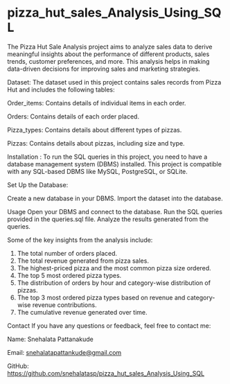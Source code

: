 # pizza_hut_sales_Analysis_Using_SQL
The Pizza Hut Sale Analysis project aims to analyze sales data to derive meaningful insights about the performance of different products, sales trends, customer preferences, and more. This analysis helps in making data-driven decisions for improving sales and marketing strategies.

Dataset:
The dataset used in this project contains sales records from Pizza Hut and includes the following tables:

Order_items: Contains details of individual items in each order.

Orders: Contains details of each order placed.

Pizza_types: Contains details about different types of pizzas.

Pizzas: Contains details about pizzas, including size and type.

Installation :
To run the SQL queries in this project, you need to have a database management system (DBMS) installed. 
This project is compatible with any SQL-based DBMS like MySQL, PostgreSQL, or SQLite.

Set Up the Database:

Create a new database in your DBMS.
Import the dataset into the database.

Usage
Open your DBMS and connect to the database.
Run the SQL queries provided in the queries.sql file.
Analyze the results generated from the queries.


Some of the key insights from the analysis include:
1. The total number of orders placed.
2. The total revenue generated from pizza sales.
3. The highest-priced pizza and the most common pizza size ordered.
4. The top 5 most ordered pizza types.
5. The distribution of orders by hour and category-wise distribution of pizzas.
6. The top 3 most ordered pizza types based on revenue and category-wise revenue contributions.
7. The cumulative revenue generated over time.


Contact
If you have any questions or feedback, feel free to contact me:

Name: Snehalata Pattanakude

Email: snehalatapattankude@gmail.com

GitHub: https://github.com/snehalatasp/pizza_hut_sales_Analysis_Using_SQL
